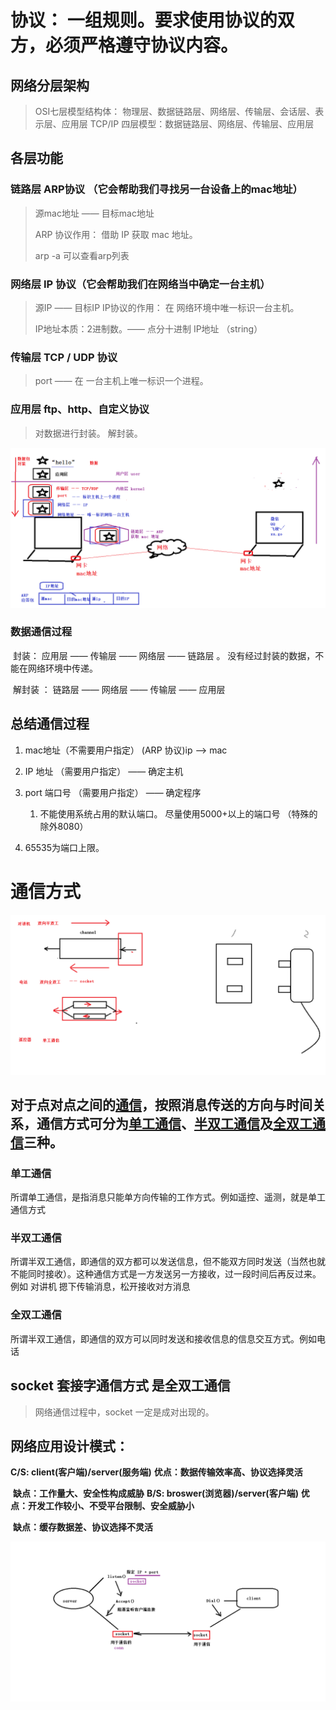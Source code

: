 # 协议： 一组规则。要求使用协议的双方，必须严格遵守协议内容。

## 网络分层架构

>  OSI七层模型结构体： 物理层、数据链路层、网络层、传输层、会话层、表示层、应用层
>  TCP/IP 四层模型：数据链路层、网络层、传输层、应用层

## 各层功能

### 链路层 ARP协议 （它会帮助我们寻找另一台设备上的mac地址）

> 源mac地址 —— 目标mac地址
>
> ARP 协议作用： 借助 IP 获取 mac 地址。
>
> arp -a 可以查看arp列表

### 网络层   IP 协议（它会帮助我们在网络当中确定一台主机）

> 源IP —— 目标IP
> IP协议的作用： 在 网络环境中唯一标识一台主机。
>
> IP地址本质：2进制数。—— 点分十进制 IP地址 （string）

### 传输层  TCP / UDP 协议 

> port —— 在 一台主机上唯一标识一个进程。

### 应用层 ftp、http、自定义协议

>对数据进行封装。 解封装。

![](通信过程.png)

### 数据通信过程

​	封装： 应用层 —— 传输层 —— 网络层 —— 链路层	。 没有经过封装的数据，不能在网络环境中传递。

​	解封装 ： 链路层 —— 网络层 —— 传输层 —— 应用层

## 总结通信过程

1. mac地址（不需要用户指定）		(ARP 协议)ip ——> mac

2. IP 地址 （需要用户指定）	—— 确定主机

3. port 端口号 （需要用户指定）	—— 确定程序

	1. 不能使用系统占用的默认端口。	尽量使用5000+以上的端口号 （特殊的除外8080）	
2. 65535为端口上限。 

# 通信方式

![](images\socket.png)

## 对于点对点之间的[通信](https://baike.baidu.com/item/通信/300982)，按照消息传送的方向与时间关系，通信方式可分为[单工通信](https://baike.baidu.com/item/单工通信/4535229)、[半双工通信](https://baike.baidu.com/item/半双工通信/10924584)及[全双工通信](https://baike.baidu.com/item/全双工通信/8752822)三种。

### 单工通信

​	所谓单工通信，是指消息只能单方向传输的工作方式。例如遥控、遥测，就是单工通信方式

### 半双工通信

​	所谓半双工通信，即通信的双方都可以发送信息，但不能双方同时发送（当然也就不能同时接收）。这种通信方式是一方发送另一方接收，过一段时间后再反过来。例如 对讲机 摁下传输消息，松开接收对方消息

### 全双工通信

​	所谓半双工通信，即通信的双方可以同时发送和接收信息的信息交互方式。例如电话



## socket 套接字通信方式 是全双工通信

> 网络通信过程中，socket 一定是成对出现的。

## 网络应用设计模式：

**C/S: client(客户端)/server(服务端)**
	**优点：数据传输效率高、协议选择灵活**

​	**缺点：工作量大、安全性构成威胁**
**B/S: broswer(浏览器)/server(客户端)**
​	**优点：开发工作较小、不受平台限制、安全威胁小**

​	**缺点：缓存数据差、协议选择不灵活**

![](images\TCP-CS通信.png)